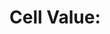 <!DOCTYPE html>
<html>
<head>
  <title>Fetch Google Sheet Cell Value</title>
</head>
<body>
  <h1>Cell Value:</h1>
  <div id="cellValue"></div>

  <script src="script.js"></script>
</body>
</html>